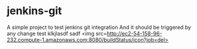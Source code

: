 # jenkins-git

A simple project to test jenkins git integration
And it should be triggered by any change
test klkjlasdf
sadf
<img src=http://ec2-54-158-96-232.compute-1.amazonaws.com:8080/buildStatus/icon?job=del></img>
